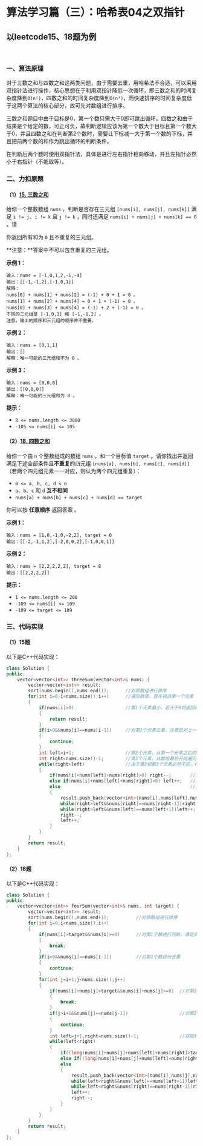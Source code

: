 # 算法学习篇（三）：哈希表04之双指针

## 以leetcode15、18题为例

​		

### 一、算法原理

​		对于三数之和与四数之和这两类问题，由于需要去重，用哈希法不合适，可以采用双指针法进行操作，核心思想在于利用双指针降低一次循环，即三数之和的时间复杂度降到`O(n²)`，四数之和的时间复杂度降到`O(n³)`，而快速排序的时间复杂度低于这两个算法的核心部分，故可先对数组进行排序。

​		三数之和题目中由于目标是0，第一个数只需大于0即可跳出循环。四数之和由于结果是个给定的数，可正可负，故判断逻辑应该为第一个数大于目标且第一个数大于0，并且四数之和在判断第2个数时，需要让下标减一大于第一个数的下标，并且把前两个数的和作为跳出循环的判断条件。

​		在判断后两个数时使用双指针法，具体是进行左右指针相向移动，并且左指针必然小于右指针（不能取等）。

### 二、力扣原题

#### （1）[15. 三数之和](https://leetcode.cn/problems/3sum/)

给你一个整数数组 `nums` ，判断是否存在三元组 `[nums[i], nums[j], nums[k]]` 满足 `i != j`、`i != k` 且 `j != k` ，同时还满足 `nums[i] + nums[j] + nums[k] == 0` 。请

你返回所有和为 `0` 且不重复的三元组。

**注意：**答案中不可以包含重复的三元组。

 

 

**示例 1：**

```
输入：nums = [-1,0,1,2,-1,-4]
输出：[[-1,-1,2],[-1,0,1]]
解释：
nums[0] + nums[1] + nums[2] = (-1) + 0 + 1 = 0 。
nums[1] + nums[2] + nums[4] = 0 + 1 + (-1) = 0 。
nums[0] + nums[3] + nums[4] = (-1) + 2 + (-1) = 0 。
不同的三元组是 [-1,0,1] 和 [-1,-1,2] 。
注意，输出的顺序和三元组的顺序并不重要。
```

**示例 2：**

```
输入：nums = [0,1,1]
输出：[]
解释：唯一可能的三元组和不为 0 。
```

**示例 3：**

```
输入：nums = [0,0,0]
输出：[[0,0,0]]
解释：唯一可能的三元组和为 0 。
```

 

**提示：**

- `3 <= nums.length <= 3000`
- `-105 <= nums[i] <= 105`

 

#### （2）[18. 四数之和](https://leetcode.cn/problems/4sum/)

给你一个由 `n` 个整数组成的数组 `nums` ，和一个目标值 `target` 。请你找出并返回满足下述全部条件且**不重复**的四元组 `[nums[a], nums[b], nums[c], nums[d]]` （若两个四元组元素一一对应，则认为两个四元组重复）：

- `0 <= a, b, c, d < n`
- `a`、`b`、`c` 和 `d` **互不相同**
- `nums[a] + nums[b] + nums[c] + nums[d] == target`

你可以按 **任意顺序** 返回答案 。

 

**示例 1：**

```
输入：nums = [1,0,-1,0,-2,2], target = 0
输出：[[-2,-1,1,2],[-2,0,0,2],[-1,0,0,1]]
```

**示例 2：**

```
输入：nums = [2,2,2,2,2], target = 8
输出：[[2,2,2,2]]
```

 

**提示：**

- `1 <= nums.length <= 200`
- `-109 <= nums[i] <= 109`
- `-109 <= target <= 109`



### 三、代码实现

#### （1）15题

以下是C++代码实现：

```c++
class Solution {
public:
    vector<vector<int>> threeSum(vector<int>& nums) {
        vector<vector<int>> result;
        sort(nums.begin(),nums.end());		//对原数组进行排序
        for(int i=0;i<nums.size();i++)		//遍历数组，首先挑选第一个元素
        {
            if(nums[i]>0)					//第1个元素最小，若大于0则返回结果
            { 
                return result;
            }
            if(i>0&&nums[i]==nums[i-1])		//对第1个元素去重，注意是对上一元素去重
            {
                continue;
            }
            int left=i+1;					//第2个元素，从第一个元素之后的下一元素开始遍历，双指针左指针
            int right=nums.size()-1;		//第3个元素，从数组最后开始遍历，双指针右指针
            while(right>left)				//由于第2和第3个元素必然不同，right必然大于left而不能等于
            {
                if(nums[i]+nums[left]+nums[right]>0) right--;		//三数之和大于0，移动右指针
                else if(nums[i]+nums[left]+nums[right]<0) left++;	//三数之和小于0，移动左指针
                else												//三数之和等于0
                {
                    result.push_back(vector<int>{nums[i],nums[left],nums[right]});	//记录到结果数组中
                    while(right>left&&nums[right]==nums[right-1])right--;			//对第3个元素的去重
                    while(right>left&&nums[left]==nums[left+1])left++;				//对第2个元素的去重
                    right--;														//左右指针各相向移动1个元素
                    left++;
                }
            }
        }
        return result;
    }
};
```

#### （2）18题

以下是C++代码实现：

```c++
class Solution {
public:
    vector<vector<int>> fourSum(vector<int>& nums, int target) {
        vector<vector<int>> result;
        sort(nums.begin(),nums.end());			//对原数组进行排序
        for(int i=0;i<nums.size();i++)
        {
            if(nums[i]>target&&nums[i]>=0)		//对第1个数进行判断，满足条件即跳出循环
            {
                break;
            }
            if(i>0&&nums[i]==nums[i-1]) 		//对第1个数进行去重
            {
                continue;
            }
            for(int j=i+1;j<nums.size();j++)
            {
                if(nums[i]+nums[j]>target&&nums[i]+nums[j]>=0)	//对第2个数进行判断，满足条件即跳出循环
                {
                    break;
                }
                if(j>i+1&&nums[j]==nums[j-1])					//对第2个数进行去重
                {
                    continue;
                }
                int left=j+1,right=nums.size()-1;				//双指针
                while(left<right)
                {
                    if((long)nums[i]+nums[j]+nums[left]+nums[right]>target) right--;	//注意溢出问题
                    else if((long)nums[i]+nums[j]+nums[left]+nums[right]<target) left++;//进行类型转换到long
                    else																//对后两个数进行去重
                    {
                        result.push_back(vector<int>{nums[i],nums[j],nums[left],nums[right]});
                        while(left<right&&nums[left]==nums[left+1])left++;
                        while(left<right&&nums[right]==nums[right-1])right--;
                        left++;
                        right--;
                    }
                }
            }
        }
        return result;
    }
};
```

